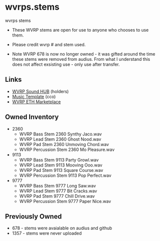 # wvrps.stems
 wvrps stems

- These WVRP stems are open for use to anyone who chooses to use them. 

- Please credit wvrp # and stem used.

- Note WVRP 678 is now no longer owned - it was gifted around the time these stems were removed from audius. From what I understand this does not affect exsisting use - only use after transfer.

## Links
- [WVRP Sound HUB](https://hub.warpsound.ai/) (holders)
- [Music Template](https://warpsound.gitbook.io/nft-music-player-template/nft-music-player-template/what-is-the-nft-music-player-template) (cco)
- [WVRP ETH Marketplace](https://marketplace.warpsound.ai/collections/0xcbc67ea382f8a006d46eeeb7255876beb7d7f14d/networks/mainnet)

## Owned Inventory
- 2360
  - WVRP Bass Stem 2360 Synthy Jaco.wav
  - WVRP Lead Stem 2360 Ghost Nood.wav
  - WVRP Pad Stem 2360 Unmoving Chord.wav
  - WVRP Percussion Stem 2360 Mo Pleasure.wav
- 9113
  - WVRP Bass Stem 9113 Party Growl.wav
  - WVRP Lead Stem 9113 Mooving Ooo.wav
  - WVRP Pad Stem 9113 Square Course.wav
  - WVRP Percussion Stem 9113 Pop Perfect.wav
- 9777
  - WVRP Bass Stem 9777 Long Saw.wav
  - WVRP Lead Stem 9777 Bit Cracks.wav
  - WVRP Pad Stem 9777 Chill Drive.wav
  - WVRP Percussion Stem 9777 Paper Nice.wav

## Previously Owned
- 678 - stems were avaialable on audius and github
- 1357 - stems were never uploaded
